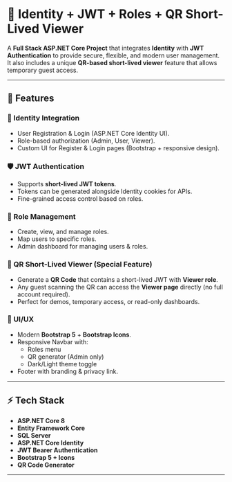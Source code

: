 # 🔐 Identity + JWT + Roles + QR Short-Lived Viewer

A **Full Stack ASP.NET Core Project** that integrates **Identity** with **JWT Authentication** to provide secure, flexible, and modern user management.  
It also includes a unique **QR-based short-lived viewer** feature that allows temporary guest access.

---

## 🚀 Features

### 🔑 Identity Integration
- User Registration & Login (ASP.NET Core Identity UI).
- Role-based authorization (Admin, User, Viewer).
- Custom UI for Register & Login pages (Bootstrap + responsive design).

### 🛡️ JWT Authentication
- Supports **short-lived JWT tokens**.
- Tokens can be generated alongside Identity cookies for APIs.
- Fine-grained access control based on roles.

### 👥 Role Management
- Create, view, and manage roles.
- Map users to specific roles.
- Admin dashboard for managing users & roles.

### 📱 QR Short-Lived Viewer (Special Feature)
- Generate a **QR Code** that contains a short-lived JWT with **Viewer role**.
- Any guest scanning the QR can access the **Viewer page** directly (no full account required).
- Perfect for demos, temporary access, or read-only dashboards.

### 🎨 UI/UX
- Modern **Bootstrap 5** + **Bootstrap Icons**.
- Responsive Navbar with:
  - Roles menu
  - QR generator (Admin only)
  - Dark/Light theme toggle
- Footer with branding & privacy link.

---




## ⚡ Tech Stack
- **ASP.NET Core  8**
- **Entity Framework Core**
- **SQL Server**
- **ASP.NET Core Identity**
- **JWT Bearer Authentication**
- **Bootstrap 5 + Icons**
- **QR Code Generator**

---


